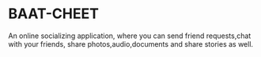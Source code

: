 # BAAT-CHEET

An online socializing application, where you can send friend requests,chat
with your friends, share photos,audio,documents and
share stories as well.
 
